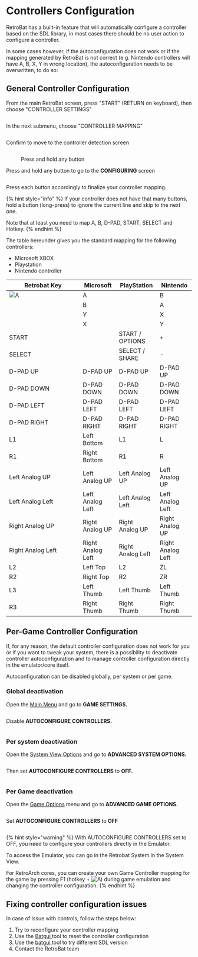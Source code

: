 # Controllers Configuration

RetroBat has a built-in feature that will automatically configure a controller based on the SDL library, in most cases there should be no user action to configure a controller.

In some cases however, if the autoconfiguration does not work or if the mapping generated by RetroBat is not correct (e.g. Nintendo controllers will have A, B, X, Y in wrong location), the autoconfiguration needs to be overwritten, to do so:

## General Controller Configuration

From the main RetroBat screen, press "START" (RETURN on keyboard), then choose "CONTROLLER SETTINGS"

<div align="left">

<figure><img src="https://i.imgur.com/61TmRH0.png" alt=""><figcaption></figcaption></figure>

</div>

In the next submenu, choose "CONTROLLER MAPPING"

<div align="left">

<figure><img src="https://i.imgur.com/5vM6phF.png" alt=""><figcaption></figcaption></figure>

</div>

Confirm to move to the controller detection screen

<figure><img src="https://i.imgur.com/C8T3fn5.png" alt=""><figcaption><p>Press and hold any button</p></figcaption></figure>

Press and hold any button to go to the **CONFIGURING** screen

<div align="left">

<figure><img src="https://i.imgur.com/NhgVTbZ.png" alt=""><figcaption></figcaption></figure>

</div>

Press each button accordingly to finalize your controller mapping.

{% hint style="info" %}
If your controller does not have that many buttons, hold a button (long-press) to ignore the current line and skip to the next one.

Note that at least you need to map A, B, D-PAD, START, SELECT and Hotkey.
{% endhint %}

The table hereunder gives you the standard mapping for the following controllers:

* Microsoft XBOX
* Playstation
* Nintendo controller

<table><thead><tr><th width="184">Retrobat Key</th><th>Microsoft</th><th>PlayStation</th><th>Nintendo</th></tr></thead><tbody><tr><td><img src="../../en/.gitbook/assets/image (27).png" alt="A"></td><td>A</td><td><img src="../../en/.gitbook/assets/image (21).png" alt=""></td><td>B</td></tr><tr><td><img src="../../en/.gitbook/assets/image (13).png" alt=""></td><td>B</td><td><img src="../../en/.gitbook/assets/image (30).png" alt=""></td><td>A</td></tr><tr><td><img src="../../en/.gitbook/assets/image (47).png" alt=""></td><td>Y</td><td><img src="../../en/.gitbook/assets/image (28).png" alt=""></td><td>X</td></tr><tr><td><img src="../../en/.gitbook/assets/image (45).png" alt="" data-size="line"></td><td>X</td><td><img src="../../en/.gitbook/assets/image (12).png" alt=""></td><td>Y</td></tr><tr><td>START</td><td><img src="../../en/.gitbook/assets/image (36).png" alt=""></td><td>START / OPTIONS</td><td>+</td></tr><tr><td>SELECT</td><td><img src="../../en/.gitbook/assets/image (33).png" alt=""></td><td>SELECT / SHARE</td><td>-</td></tr><tr><td>D-PAD UP</td><td>D-PAD UP</td><td>D-PAD UP</td><td>D-PAD UP</td></tr><tr><td>D-PAD DOWN</td><td>D-PAD DOWN</td><td>D-PAD DOWN</td><td>D-PAD DOWN</td></tr><tr><td>D-PAD LEFT</td><td>D-PAD LEFT</td><td>D-PAD LEFT</td><td>D-PAD LEFT</td></tr><tr><td>D-PAD RIGHT</td><td>D-PAD RIGHT</td><td>D-PAD RIGHT</td><td>D-PAD RIGHT</td></tr><tr><td>L1</td><td>Left Bottom</td><td>L1</td><td>L</td></tr><tr><td>R1</td><td>Right Bottom</td><td>R1</td><td>R</td></tr><tr><td>Left Analog UP</td><td>Left Analog UP</td><td>Left Analog UP</td><td>Left Analog UP</td></tr><tr><td>Left Analog Left</td><td>Left Analog Left</td><td>Left Analog Left</td><td>Left Analog Left</td></tr><tr><td>Right Analog UP</td><td>Right Analog UP</td><td>Right Analog UP</td><td>Right Analog UP</td></tr><tr><td>Right Analog Left</td><td>Right Analog Left</td><td>Right Analog Left</td><td>Right Analog Left</td></tr><tr><td>L2</td><td>Left Top</td><td>L2</td><td>ZL</td></tr><tr><td>R2</td><td>Right Top</td><td>R2</td><td>ZR</td></tr><tr><td>L3</td><td>Left Thumb</td><td>Left Thumb</td><td>Left Thumb</td></tr><tr><td>R3</td><td>Right Thumb</td><td>Right Thumb</td><td>Right Thumb</td></tr></tbody></table>

## Per-Game Controller Configuration

If, for any reason, the default controller configuration does not work for you or if you want to tweak your system, there is a possibility to deactivate controller autoconfiguration and to manage controller configuration directly in the emulator/core itself.

Autoconfiguration can be disabled globally, per system or per game.

### **Global deactivation**

Open the [Main Menu](../../en/navigation/main-menu.md) and go to **GAME SETTINGS.**

<div align="left">

<figure><img src="https://i.imgur.com/LL6eTfL.png" alt=""><figcaption></figcaption></figure>

</div>

Disable **AUTOCONFIGURE CONTROLLERS.**

<div align="left">

<figure><img src="https://i.imgur.com/USc60bs.png" alt=""><figcaption></figcaption></figure>

</div>

### **Per system d**eactivation

Open the [System View Options](../../en/navigation/view-options.md) and go to **ADVANCED SYSTEM OPTIONS.**

<div align="left">

<figure><img src="https://i.imgur.com/OwqDv4H.png" alt=""><figcaption></figcaption></figure>

</div>

Then set **AUTOCONFIGURE CONTROLLERS** to **OFF.**

<div align="left">

<figure><img src="https://i.imgur.com/DnYtGMf.png" alt=""><figcaption></figcaption></figure>

</div>

### **Per Game d**eactivation

Open the [Game Options](../../en/navigation/game-options.md) menu and go to **ADVANCED GAME OPTIONS.**

<div align="left">

<figure><img src="https://i.imgur.com/tUJldiK.png" alt=""><figcaption></figcaption></figure>

</div>

Set **AUTOCONFIGURE CONTROLLERS** to **OFF**

<div align="left">

<figure><img src="https://i.imgur.com/b6Z10Rc.png" alt=""><figcaption></figcaption></figure>

</div>

{% hint style="warning" %}
With AUTOCONFIGURE CONTROLLERS set to OFF, you need to configure your controllers directly in the Emulator.

To access the Emulator, you can go in the Retrobat System in the System View.

For RetroArch cores, you can create your own Game Controller mapping for the game by pressing F1 (hotkey + ![A](<../../en/.gitbook/assets/image (27).png>)) during game emulation and changing the controller configuration.
{% endhint %}

## Fixing controller configuration issues

In case of issue with controls, follow the steps below:

1. Try to reconfigure your controller mapping
2. Use the [Batgui ](../../en/advanced-features/batgui.md#change-sdl-library-version-and-reset-controller-configuration)tool to reset the controller configuration
3. Use the [batgui ](../../en/advanced-features/batgui.md#change-sdl-library-version-and-reset-controller-configuration)tool to try different SDL version
4. Contact the RetroBat team
